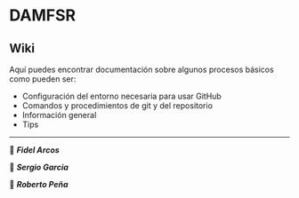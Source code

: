 # DAMFSR

## Wiki

Aquí puedes encontrar documentación sobre algunos procesos básicos como pueden ser:
- Configuración del entorno necesaria para usar GitHub
- Comandos y procedimientos de git y del repositorio
- Información general
- Tips

---

🎩 ***Fidel Arcos***

🌚 ***Sergio Garcia***

🍆 ***Roberto Peña***
